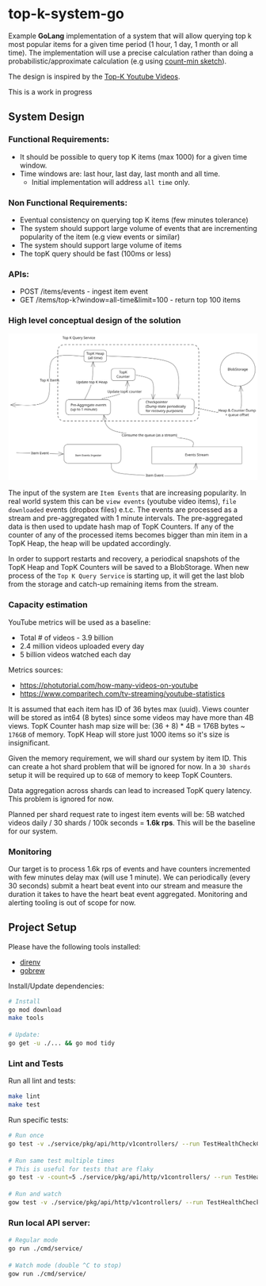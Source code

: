 # top-k-system-go

Example **GoLang** implementation of a system that will allow querying top k most popular items for a given time period (1 hour, 1 day, 1 month or all time). The implementation will use a precise calculation rather than doing a probabilistic/approximate calculation (e.g using [count-min sketch](https://en.wikipedia.org/wiki/Count–min_sketch)).

The design is inspired by the [Top-K Youtube Videos](https://www.hellointerview.com/learn/system-design/answer-keys/top-k).

This is a work in progress

## System Design

### Functional Requirements:
* It should be possible to query top K items (max 1000) for a given time window.
* Time windows are: last hour, last day, last month and all time.
  * Initial implementation will address `all time` only.

### Non Functional Requirements:
* Eventual consistency on querying top K items (few minutes tolerance)
* The system should support large volume of events that are incrementing popularity of the item (e.g view events or similar)
* The system should support large volume of items
* The topK query should be fast (100ms or less)

### APIs:
* POST /items/events - ingest item event
* GET /items/top-k?window=all-time&limit=100 - return top 100 items

### High level conceptual design of the solution
<img src="./doc/high-level-design.svg">

The input of the system are `Item Events` that are increasing popularity. In real world system this can be `view events` (youtube video items), `file downloaded` events (dropbox files) e.t.c. The events are processed as a stream and pre-aggregated with 1 minute intervals. The pre-aggregated data is then used to update hash map of TopK Counters. If any of the counter of any of the processed items becomes bigger than min item in a TopK Heap, the heap will be updated accordingly.

In order to support restarts and recovery, a periodical snapshots of the TopK Heap and TopK Counters will be saved to a BlobStorage. When new process of the `Top K Query Service` is starting up, it will get the last blob from the storage and catch-up remaining items from the stream.

### Capacity estimation

YouTube metrics will be used as a baseline:
* Total # of videos - 3.9 billion
* 2.4 million videos uploaded every day
* 5 billion videos watched each day

Metrics sources: 
* https://photutorial.com/how-many-videos-on-youtube
* https://www.comparitech.com/tv-streaming/youtube-statistics

It is assumed that each item has ID of 36 bytes max (uuid). Views counter will be stored as int64 (8 bytes) since some videos may have more than 4B views. TopK Counter hash map size will be: (36 + 8) * 4B = 176B bytes ~ `176GB` of memory. TopK Heap will store just 1000 items so it's size is insignificant.

Given the memory requirement, we will shard our system by item ID. This can create a hot shard problem that will be ignored for now. In a `30 shards` setup it will be required up to `6GB` of memory to keep TopK Counters.

Data aggregation across shards can lead to increased TopK query latency. This problem is ignored for now.

Planned per shard request rate to ingest item events will be: 5B watched videos daily / 30 shards / 100k seconds = **1.6k rps**. This will be the baseline for our system.

### Monitoring

Our target is to process 1.6k rps of events and have counters incremented with few minutes delay max (will use 1 minute). We can periodically (every 30 seconds) submit a heart beat event into our stream and measure the duration it takes to have the heart beat event aggregated. Monitoring and alerting tooling is out of scope for now.

## Project Setup

Please have the following tools installed: 
* [direnv](https://github.com/direnv/direnv) 
* [gobrew](https://github.com/kevincobain2000/gobrew#install-or-update)

Install/Update dependencies: 
```sh
# Install
go mod download
make tools

# Update:
go get -u ./... && go mod tidy
```

### Lint and Tests

Run all lint and tests:
```bash
make lint
make test
```

Run specific tests:
```bash
# Run once
go test -v ./service/pkg/api/http/v1controllers/ --run TestHealthCheckController

# Run same test multiple times
# This is useful for tests that are flaky
go test -v -count=5 ./service/pkg/api/http/v1controllers/ --run TestHealthCheckController

# Run and watch
gow test -v ./service/pkg/api/http/v1controllers/ --run TestHealthCheckController
```
### Run local API server:

```bash
# Regular mode
go run ./cmd/service/

# Watch mode (double ^C to stop)
gow run ./cmd/service/
```